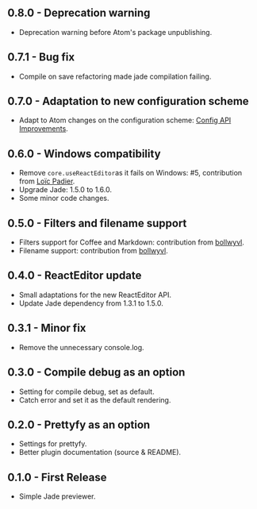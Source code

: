 ## 0.8.0 - Deprecation warning
* Deprecation warning before Atom's package unpublishing.

## 0.7.1 - Bug fix
* Compile on save refactoring made jade compilation failing.

## 0.7.0 - Adaptation to new configuration scheme
* Adapt to Atom changes on the configuration scheme: [Config API Improvements](http://blog.atom.io/2014/10/02/config-api-has-schema.html).

## 0.6.0 - Windows compatibility
* Remove `core.useReactEditor`as it fails on Windows: #5, contribution from [Loïc Padier](https://github.com/lPadier).
* Upgrade Jade: 1.5.0 to 1.6.0.
* Some minor code changes.

## 0.5.0 - Filters and filename support
* Filters support for Coffee and Markdown: contribution from [bollwyvl](https://github.com/bollwyvl).
* Filename support: contribution from [bollwyvl](https://github.com/bollwyvl).

## 0.4.0 - ReactEditor update
* Small adaptations for the new ReactEditor API.
* Update Jade dependency from 1.3.1 to 1.5.0.

## 0.3.1 - Minor fix
* Remove the unnecessary console.log.

## 0.3.0 - Compile debug as an option
* Setting for compile debug, set as default.
* Catch error and set it as the default rendering.

## 0.2.0 - Prettyfy as an option
* Settings for prettyfy.
* Better plugin documentation (source & README).

## 0.1.0 - First Release
* Simple Jade previewer.
